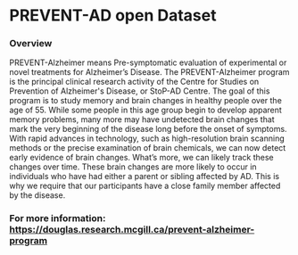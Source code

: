 # PREVENT-AD open Dataset

### Overview

PREVENT-Alzheimer means Pre-symptomatic evaluation of experimental or novel treatments for Alzheimer’s Disease. The PREVENT-Alzheimer program is the principal clinical research activity of the Centre for Studies on Prevention of Alzheimer's Disease, or  StoP-AD Centre. The goal of this program is to study memory and brain changes in healthy people over the age of 55. While some people in this age group begin to develop apparent memory problems, many more may have undetected brain changes that mark the very beginning of the disease long before the onset of symptoms.
With rapid advances in technology, such as high-resolution brain scanning methods or the precise examination of brain chemicals, we can now detect early evidence of brain changes. What’s more, we can likely track these changes over time. These brain changes are more likely to occur in individuals who have had either a parent or sibling affected by AD. This is why we require that our participants have a close family member affected by the disease.

### For more information: https://douglas.research.mcgill.ca/prevent-alzheimer-program
